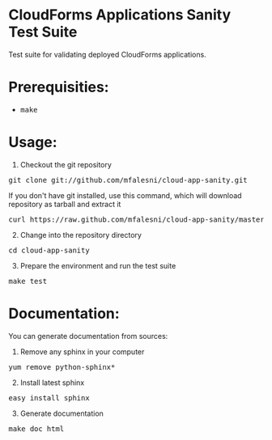 CloudForms Applications Sanity Test Suite
================

Test suite for validating deployed CloudForms applications.

Prerequisities:
===============
* <pre>make</pre>

Usage:
======

1. Checkout the git repository
<pre>
git clone git://github.com/mfalesni/cloud-app-sanity.git
</pre>
If you don't have git installed, use this command, which will download repository as tarball and extract it
<pre>
curl https://raw.github.com/mfalesni/cloud-app-sanity/master/tools/download_suite.sh | bash
</pre>
2. Change into the repository directory
<pre>
cd cloud-app-sanity
</pre>
3. Prepare the environment and run the test suite
<pre>
make test
</pre>


Documentation:
==============

You can generate documentation from sources:

1. Remove any sphinx in your computer
<pre>
yum remove python-sphinx*
</pre>
2. Install latest sphinx
<pre>
easy_install_sphinx
</pre>
3. Generate documentation
<pre>
make doc_html
</pre>